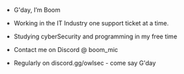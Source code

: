 - G'day, I’m Boom
- Working in the IT Industry one support ticket at a time.

- Studying cyberSecurity and programming in my free time

- Contact me on Discord @ boom_mic
- Regularly on discord.gg/owlsec - come say G'day

<!---
BoomSec/BoomSec is a ✨ special ✨ repository because its `README.md` (this file) appears on your GitHub profile.
You can click the Preview link to take a look at your changes.
--->
